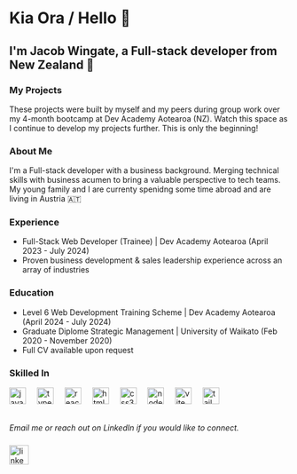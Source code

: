 <h1 align="left">Kia Ora / Hello 🙂</h1>
<h2>I'm Jacob Wingate, a Full-stack developer from New Zealand 🥝</h2>

<h3>My Projects</h3>
<p>These projects were built by myself and my peers during group work over my 4-month bootcamp at Dev Academy Aotearoa (NZ). Watch this space as I continue to develop my projects further. This is only the beginning! </p>

<h3>About Me</h3>
<p>I'm a Full-stack developer with a business background. Merging technical skills with business acumen to bring a valuable perspective to tech teams. My young family and I are currenty spenidng some time abroad and are living in Austria 🇦🇹</p>

<h3>Experience</h3>
<ul>
  <li>Full-Stack Web Developer (Trainee) | Dev Academy Aotearoa (April 2023 - July 2024)</li>
  <li>Proven business development & sales leadership experience across an array of industries </li>
</ul>

<h3>Education</h3>
<ul>
  <li>Level 6 Web Development Training Scheme | Dev Academy Aotearoa (April 2024 - July 2024)</li>
  <li>Graduate Diplome Strategic Management | University of Waikato (Feb 2020 - November 2020)</li>
  <li>Full CV available upon request</li>
</ul>

<h3>Skilled In</h3>
<div align="left">
  <img src="https://cdn.jsdelivr.net/gh/devicons/devicon/icons/javascript/javascript-original.svg" height="30" alt="javascript logo"  />
  <img width="12" />
  <img src="https://cdn.jsdelivr.net/gh/devicons/devicon/icons/typescript/typescript-original.svg" height="30" alt="typescript logo"  />
  <img width="12" />
  <img src="https://cdn.jsdelivr.net/gh/devicons/devicon/icons/react/react-original.svg" height="30" alt="react logo"  />
  <img width="12" />
  <img src="https://cdn.jsdelivr.net/gh/devicons/devicon/icons/html5/html5-original.svg" height="30" alt="html5 logo"  />
  <img width="12" />
  <img src="https://cdn.jsdelivr.net/gh/devicons/devicon/icons/css3/css3-original.svg" height="30" alt="css3 logo"  />
  <img width="12" />
  <img src="https://static-00.iconduck.com/assets.00/node-js-icon-454x512-nztofx17.png" height="30" alt="node.js logo"  />
  <img width="12" />
  <img src="https://vitejs.dev/logo-with-shadow.png" height="30" alt="vite logo"  />
  <img width="12" />
  <img src="https://cdn.icon-icons.com/icons2/2699/PNG/512/tailwindcss_logo_icon_167923.png" height="30" alt="tailwind css logo"  />
</div>
<br>

<p><em>Email me or reach out on LinkedIn if you would like to connect.</em></p>

###

<div align="left">
  <a href="https://www.linkedin.com/in/jacob-wingate-65a2225a/">
    <img src="https://img.shields.io/static/v1?message=LinkedIn&logo=linkedin&label=&color=0077B5&logoColor=white&labelColor=&style=for-the-badge" height="35" alt="linkedin logo" />
  </a>
</div>


